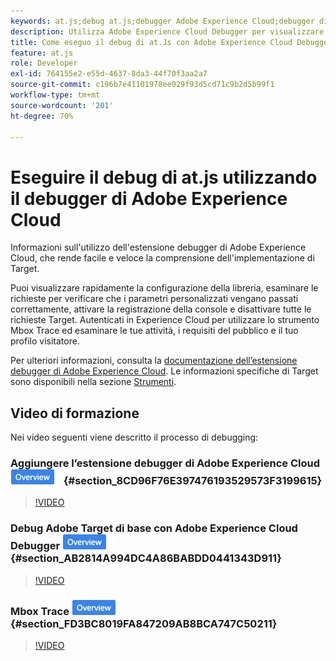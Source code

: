 ```yaml
---
keywords: at.js;debug at.js;debugger Adobe Experience Cloud;debugger di experience cloud;traccia mbox;evidenziazione mbox;debug
description: Utilizza Adobe Experience Cloud Debugger per visualizzare la configurazione della libreria, esaminare le richieste, attivare la registrazione della console, disattivare [!DNL Target] richieste di chiamate e altro ancora.
title: Come eseguo il debug di at.Js con Adobe Experience Cloud Debugger?
feature: at.js
role: Developer
exl-id: 764155e2-e55d-4637-8da3-44f70f3aa2a7
source-git-commit: c196b7e41101978ee029f93d5cd71c9b2d5b99f1
workflow-type: tm+mt
source-wordcount: '201'
ht-degree: 70%

---
```


# Eseguire il debug di at.js utilizzando il debugger di Adobe Experience Cloud

Informazioni sull&#39;utilizzo dell&#39;estensione debugger di Adobe Experience Cloud, che rende facile e veloce la comprensione dell&#39;implementazione di Target.

Puoi visualizzare rapidamente la configurazione della libreria, esaminare le richieste per verificare che i parametri personalizzati vengano passati correttamente, attivare la registrazione della console e disattivare tutte le richieste Target. Autenticati in Experience Cloud per utilizzare lo strumento Mbox Trace ed esaminare le tue attività, i requisiti del pubblico e il tuo profilo visitatore.

Per ulteriori informazioni, consulta la [documentazione dell’estensione debugger di Adobe Experience Cloud](https://experienceleague.adobe.com/docs/debugger/using/experience-cloud-debugger.html). Le informazioni specifiche di Target sono disponibili nella sezione [Strumenti](https://experienceleague.adobe.com/docs/debugger/using/tools.html).

## Video di formazione

Nei video seguenti viene descritto il processo di debugging:

### Aggiungere l’estensione debugger di Adobe Experience Cloud ![Icona Panoramica](/help/main/assets/overview.png) {#section_8CD96F76E397476193529573F3199615}

>[!VIDEO](https://video.tv.adobe.com/v/23114/)

### Debug Adobe Target di base con Adobe Experience Cloud Debugger ![Badge panoramica](/help/main/assets/overview.png) {#section_AB2814A994DC4A86BABDD0441343D911}

>[!VIDEO](https://video.tv.adobe.com/v/23115/)

### Mbox Trace ![Badge panoramica](/help/main/assets/overview.png) {#section_FD3BC8019FA847209AB8BCA747C50211}

>[!VIDEO](https://video.tv.adobe.com/v/23113/)

